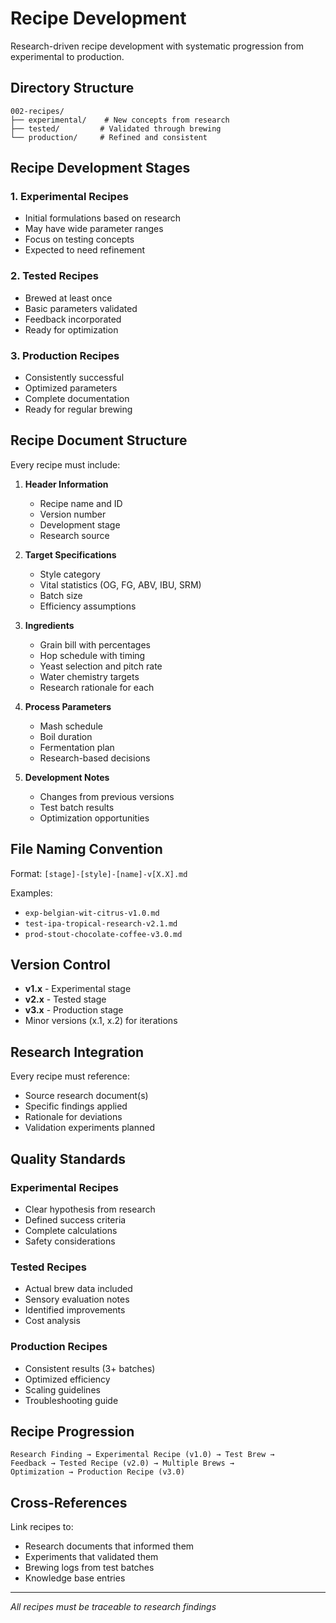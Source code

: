 # Recipe Development

Research-driven recipe development with systematic progression from experimental to production.

## Directory Structure

```
002-recipes/
├── experimental/    # New concepts from research
├── tested/         # Validated through brewing
└── production/     # Refined and consistent
```

## Recipe Development Stages

### 1. Experimental Recipes
- Initial formulations based on research
- May have wide parameter ranges
- Focus on testing concepts
- Expected to need refinement

### 2. Tested Recipes  
- Brewed at least once
- Basic parameters validated
- Feedback incorporated
- Ready for optimization

### 3. Production Recipes
- Consistently successful
- Optimized parameters
- Complete documentation
- Ready for regular brewing

## Recipe Document Structure

Every recipe must include:

1. **Header Information**
   - Recipe name and ID
   - Version number
   - Development stage
   - Research source

2. **Target Specifications**
   - Style category
   - Vital statistics (OG, FG, ABV, IBU, SRM)
   - Batch size
   - Efficiency assumptions

3. **Ingredients**
   - Grain bill with percentages
   - Hop schedule with timing
   - Yeast selection and pitch rate
   - Water chemistry targets
   - Research rationale for each

4. **Process Parameters**
   - Mash schedule
   - Boil duration
   - Fermentation plan
   - Research-based decisions

5. **Development Notes**
   - Changes from previous versions
   - Test batch results
   - Optimization opportunities

## File Naming Convention

Format: `[stage]-[style]-[name]-v[X.X].md`

Examples:
- `exp-belgian-wit-citrus-v1.0.md`
- `test-ipa-tropical-research-v2.1.md`  
- `prod-stout-chocolate-coffee-v3.0.md`

## Version Control

- **v1.x** - Experimental stage
- **v2.x** - Tested stage
- **v3.x** - Production stage
- Minor versions (x.1, x.2) for iterations

## Research Integration

Every recipe must reference:
- Source research document(s)
- Specific findings applied
- Rationale for deviations
- Validation experiments planned

## Quality Standards

### Experimental Recipes
- Clear hypothesis from research
- Defined success criteria
- Complete calculations
- Safety considerations

### Tested Recipes
- Actual brew data included
- Sensory evaluation notes
- Identified improvements
- Cost analysis

### Production Recipes
- Consistent results (3+ batches)
- Optimized efficiency
- Scaling guidelines
- Troubleshooting guide

## Recipe Progression

```
Research Finding → Experimental Recipe (v1.0) → Test Brew → 
Feedback → Tested Recipe (v2.0) → Multiple Brews → 
Optimization → Production Recipe (v3.0)
```

## Cross-References

Link recipes to:
- Research documents that informed them
- Experiments that validated them
- Brewing logs from test batches
- Knowledge base entries

---

*All recipes must be traceable to research findings*